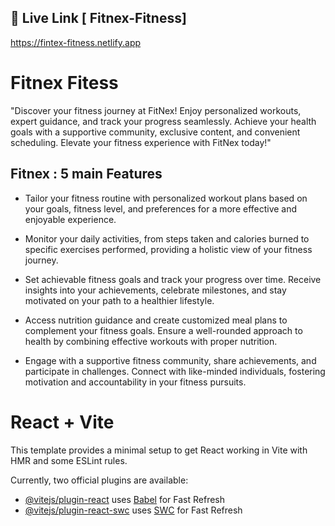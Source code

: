 ## 🔗 Live Link [ Fitnex-Fitness]
https://fintex-fitness.netlify.app

# Fitnex Fitess

"Discover your fitness journey at FitNex! Enjoy personalized workouts, expert guidance, and track your progress seamlessly. Achieve your health goals with a supportive community, exclusive content, and convenient scheduling. Elevate your fitness experience with FitNex today!"


## Fitnex : 5 main Features 



- Tailor your fitness routine with personalized workout plans based on your goals, fitness level, and preferences for a more effective and enjoyable experience.

- Monitor your daily activities, from steps taken and calories burned to specific exercises performed, providing a holistic view of your fitness journey.

- Set achievable fitness goals and track your progress over time. Receive insights into your achievements, celebrate milestones, and stay motivated on your path to a healthier lifestyle.

- Access nutrition guidance and create customized meal plans to complement your fitness goals. Ensure a well-rounded approach to health by combining effective workouts with proper nutrition.

- Engage with a supportive fitness community, share achievements, and participate in challenges. Connect with like-minded individuals, fostering motivation and accountability in your fitness pursuits.








# React + Vite

This template provides a minimal setup to get React working in Vite with HMR and some ESLint rules.

Currently, two official plugins are available:

- [@vitejs/plugin-react](https://github.com/vitejs/vite-plugin-react/blob/main/packages/plugin-react/README.md) uses [Babel](https://babeljs.io/) for Fast Refresh
- [@vitejs/plugin-react-swc](https://github.com/vitejs/vite-plugin-react-swc) uses [SWC](https://swc.rs/) for Fast Refresh
